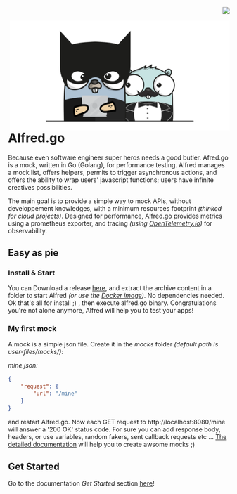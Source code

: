 <a href="https://github.com/gaellm/alfred.go/actions/workflows/build.yml"><img align="right" src="https://github.com/gaellm/alfred.go/actions/workflows/build.yml/badge.svg?branch=main"></a><br>

<img align="right" width="500px" src="https://raw.githubusercontent.com/gaellm/alfred.go/main/assets/logo.png">

# Alfred.go
Because even software engineer super heros needs a good butler. Afred.go is a mock, written in Go (Golang), for performance testing. Alfred manages a mock list, offers helpers, permits to trigger asynchronous actions, and offers the ability to wrap users' javascript functions; users have infinite creatives possibilities.

The main goal is to provide a simple way to mock APIs, without developpement knowledges, with a minimum resources footprint _(thinked for cloud projects)_. Designed for performance, Alfred.go provides metrics using a prometheus exporter, and tracing _(using [OpenTelemetry.io](https://opentelemetry.io))_ for observability.

## Easy as pie

### Install & Start
You can Download a release [here](https://github.com/gaellm/alfred.go/releases), and extract the archive content in a folder to start Alfred _(or use the [Docker image](https://hub.docker.com/r/gaellm/alfred.go))_. No dependencies needed. Ok that's all for install ;) , then execute alfred.go binary. Congratulations you're not alone anymore, Alfred will help you to test your apps!

### My first mock
A mock is a simple json file. Create it in the _mocks_ folder _(default path is user-files/mocks/)_: 

_mine.json:_
```json
{
    "request": {
        "url": "/mine"
    }
}
```
and restart Alfred.go. Now each GET request to http://localhost:8080/mine will answer a '200 OK' status code. For sure you can add response body, headers, or use variables, random fakers, sent callback requests etc ... [The detailed  documentation](https://gaellm.github.io/alfred.go/) will help you to create awsome mocks ;)

## Get Started
Go to the documentation _Get Started_ section [here](https://gaellm.github.io/alfred.go/)!
